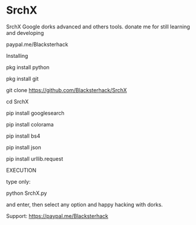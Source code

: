 # SrchX
SrchX Google dorks advanced and others tools.
donate me for still learning and developing

paypal.me/Blacksterhack

Installing

pkg install python

pkg install git

git clone https://github.com/Blacksterhack/SrchX

cd SrchX

pip install googlesearch

pip install colorama

pip install bs4

pip install json

pip install urllib.request


EXECUTION

type only:

python SrchX.py

and enter, then select any option and happy hacking with dorks.

Support:
https://paypal.me/Blacksterhack
